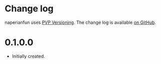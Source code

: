 Change log
==========

naperianfun uses [PVP Versioning][1].
The change log is available [on GitHub][2].

[1]: https://pvp.haskell.org
[2]: https://github.com/o1lo01ol1o/naperianfun/releases
# 0.1.0.0
* Initially created.
